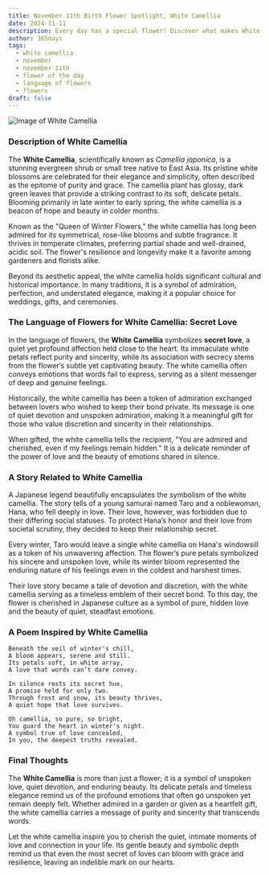```yaml
---
title: November 11th Birth Flower Spotlight, White Camellia
date: 2024-11-11
description: Every day has a special flower! Discover what makes White Camellia unique as today’s birth flower and its symbolic meaning.
author: 365days
tags:
  - white camellia
  - november
  - november 11th
  - flower of the day
  - language of flowers
  - flowers
draft: false
---
```


![Image of White Camellia](https://cdn.pixabay.com/photo/2016/12/05/06/51/camellia-1883205_1280.jpg#center)


### Description of White Camellia

The **White Camellia**, scientifically known as _Camellia japonica_, is a stunning evergreen shrub or small tree native to East Asia. Its pristine white blossoms are celebrated for their elegance and simplicity, often described as the epitome of purity and grace. The camellia plant has glossy, dark green leaves that provide a striking contrast to its soft, delicate petals. Blooming primarily in late winter to early spring, the white camellia is a beacon of hope and beauty in colder months.

Known as the "Queen of Winter Flowers," the white camellia has long been admired for its symmetrical, rose-like blooms and subtle fragrance. It thrives in temperate climates, preferring partial shade and well-drained, acidic soil. The flower's resilience and longevity make it a favorite among gardeners and florists alike.

Beyond its aesthetic appeal, the white camellia holds significant cultural and historical importance. In many traditions, it is a symbol of admiration, perfection, and understated elegance, making it a popular choice for weddings, gifts, and ceremonies.

### The Language of Flowers for White Camellia: Secret Love

In the language of flowers, the **White Camellia** symbolizes **secret love**, a quiet yet profound affection held close to the heart. Its immaculate white petals reflect purity and sincerity, while its association with secrecy stems from the flower’s subtle yet captivating beauty. The white camellia often conveys emotions that words fail to express, serving as a silent messenger of deep and genuine feelings.

Historically, the white camellia has been a token of admiration exchanged between lovers who wished to keep their bond private. Its message is one of quiet devotion and unspoken admiration, making it a meaningful gift for those who value discretion and sincerity in their relationships.

When gifted, the white camellia tells the recipient, "You are admired and cherished, even if my feelings remain hidden." It is a delicate reminder of the power of love and the beauty of emotions shared in silence.

### A Story Related to White Camellia

A Japanese legend beautifully encapsulates the symbolism of the white camellia. The story tells of a young samurai named Taro and a noblewoman, Hana, who fell deeply in love. Their love, however, was forbidden due to their differing social statuses. To protect Hana’s honor and their love from societal scrutiny, they decided to keep their relationship secret.

Every winter, Taro would leave a single white camellia on Hana's windowsill as a token of his unwavering affection. The flower’s pure petals symbolized his sincere and unspoken love, while its winter bloom represented the enduring nature of his feelings even in the coldest and harshest times.

Their love story became a tale of devotion and discretion, with the white camellia serving as a timeless emblem of their secret bond. To this day, the flower is cherished in Japanese culture as a symbol of pure, hidden love and the beauty of quiet, steadfast emotions.

### A Poem Inspired by White Camellia

```
Beneath the veil of winter's chill,  
A bloom appears, serene and still.  
Its petals soft, in white array,  
A love that words can’t dare convey.  

In silence rests its secret hue,  
A promise held for only two.  
Through frost and snow, its beauty thrives,  
A quiet hope that love survives.  

Oh camellia, so pure, so bright,  
You guard the heart in winter's night.  
A symbol true of love concealed,  
In you, the deepest truths revealed.  
```

### Final Thoughts

The **White Camellia** is more than just a flower; it is a symbol of unspoken love, quiet devotion, and enduring beauty. Its delicate petals and timeless elegance remind us of the profound emotions that often go unspoken yet remain deeply felt. Whether admired in a garden or given as a heartfelt gift, the white camellia carries a message of purity and sincerity that transcends words.

Let the white camellia inspire you to cherish the quiet, intimate moments of love and connection in your life. Its gentle beauty and symbolic depth remind us that even the most secret of loves can bloom with grace and resilience, leaving an indelible mark on our hearts.
